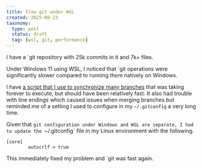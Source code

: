 ```yaml
---
title: Slow git under WSL
created: 2025-08-23
taxonomy:
  type: post
  status: draft
  tag: [wsl, git, performance]
---
```


I have a `git repository with 25k commits in it and 7k+ files.

Under Windows 11 using WSL, I noticed that `git operations were significantly slower compared to running them natively on Windows.

I have [a script that I use to synchronize many branches](https://github.com/tomzx/personal-automation/blob/master/others/git-sync-branches.sh) that was taking forever to execute, but should have been relatively fast.
It also had trouble with line endings which caused issues when merging branches but reminded me of a setting I used to configure in my `~/.gitconfig` a very long time.

Given that `git configuration under Windows and WSL are separate, I had to update the `~/.gitconfig` file in my Linux environment with the following.

```
[core]
        autocrlf = true
```

This immediately fixed my problem and `git was fast again.
